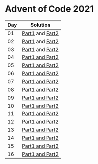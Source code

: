 # Advent of Code 2021

| Day | Solution                                                      |
|-----|---------------------------------------------------------------|
| 01  | [Part1](src/day01/part01.kt) and [Part2](src/day01/part02.kt) |
| 02  | [Part1](src/day02/part01.kt) and [Part2](src/day02/part02.kt) |
| 03  | [Part1](src/day03/part01.kt) and [Part2](src/day03/part02.kt) |
| 04  | [Part1 and Part2](src/day04/part0102.kt)                      |
| 05  | [Part1 and Part2](src/day05/part0102.kt)                      |
| 06  | [Part1 and Part2](src/day06/part0102.kt)                      |
| 07  | [Part1 and Part2](src/day07/part0102.kt)                      |
| 08  | [Part1 and Part2](src/day08/part0102.kt)                      |
| 09  | [Part1 and Part2](src/day09/part0102.kt)                      |
| 10  | [Part1 and Part2](src/day10/part0102.kt)                      |
| 11  | [Part1 and Part2](src/day11/part0102.kt)                      |
| 12  | [Part1 and Part2](src/day12/part0102.kt)                      |
| 13  | [Part1 and Part2](src/day13/part0102.kt)                      |
| 14  | [Part1 and Part2](src/day14/part0102.kt)                      |
| 15  | [Part1 and Part2](src/day15/part0102.kt)                      |
| 16  | [Part1 and Part2](src/day16/part0102.kt)                      |